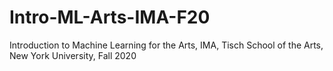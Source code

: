 # Intro-ML-Arts-IMA-F20
Introduction to Machine Learning for the Arts, IMA, Tisch School of the Arts, New York University, Fall 2020
